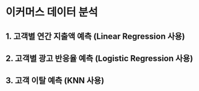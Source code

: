 # 이커머스 데이터 분석

## 1. 고객별 연간 지출액 예측 (Linear Regression 사용)
## 2. 고객별 광고 반응율 예측 (Logistic Regression 사용) 
## 3. 고객 이탈 예측 (KNN 사용)